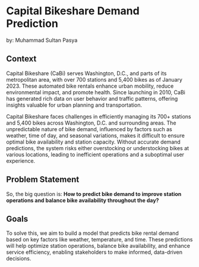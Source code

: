 # **Capital Bikeshare Demand Prediction**

by: Muhammad Sultan Pasya

## **Context**
Capital Bikeshare (CaBi) serves Washington, D.C., and parts of its metropolitan area, with over 700 stations and 5,400 bikes as of January 2023. These automated bike rentals enhance urban mobility, reduce environmental impact, and promote health. Since launching in 2010, CaBi has generated rich data on user behavior and traffic patterns, offering insights valuable for urban planning and transportation.

Capital Bikeshare faces challenges in efficiently managing its 700+ stations and 5,400 bikes across Washington, D.C. and surrounding areas. The unpredictable nature of bike demand, influenced by factors such as weather, time of day, and seasonal variations, makes it difficult to ensure optimal bike availability and station capacity. Without accurate demand predictions, the system risks either overstocking or understocking bikes at various locations, leading to inefficient operations and a suboptimal user experience.

## **Problem Statement**
So, the big question is: **How to predict bike demand to improve station operations and balance bike availability throughout the day?**

## **Goals**
To solve this, we aim to build a model that predicts bike rental demand based on key factors like weather, temperature, and time. These predictions will help optimize station operations, balance bike availability, and enhance service efficiency, enabling stakeholders to make informed, data-driven decisions.
